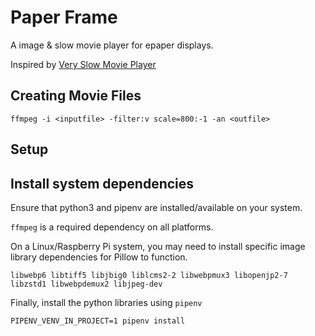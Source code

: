 # Paper Frame

A image & slow movie player for epaper displays.

Inspired by [Very Slow Movie Player](https://github.com/TomWhitwell/SlowMovie)

## Creating Movie Files

	ffmpeg -i <inputfile> -filter:v scale=800:-1 -an <outfile>

## Setup

## Install system dependencies

Ensure that python3 and pipenv are installed/available on your system.

`ffmpeg` is a required dependency on all platforms.

On a Linux/Raspberry Pi system, you may need to install specific image library dependencies for Pillow to function.

	libwebp6 libtiff5 libjbig0 liblcms2-2 libwebpmux3 libopenjp2-7 libzstd1 libwebpdemux2 libjpeg-dev

Finally, install the python libraries using `pipenv`

	PIPENV_VENV_IN_PROJECT=1 pipenv install
